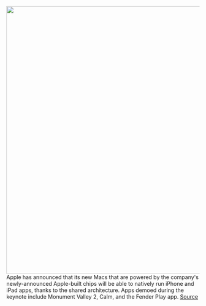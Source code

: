 <img src='https://cdn.vox-cdn.com/thumbor/AX-n_3FcVQZQuNF7cnO6R10crCw=/0x0:1652x942/1200x800/filters:focal(694x339:958x603)/cdn.vox-cdn.com/uploads/chorus_image/image/66966943/Screen_Shot_2020_06_22_at_2.42.51_PM.0.png' width='700px' /><br/>
Apple has announced that its new Macs that are powered by the company's newly-announced Apple-built chips will be able to natively run iPhone and iPad apps, thanks to the shared architecture. Apps demoed during the keynote include Monument Valley 2, Calm, and the Fender Play app.
<a href='https://www.theverge.com/2020/6/22/21299485/apple-mac-new-silicon-chips-iphone-ipad-apps-shared-architecture-wwdc-2020'> Source <a/>